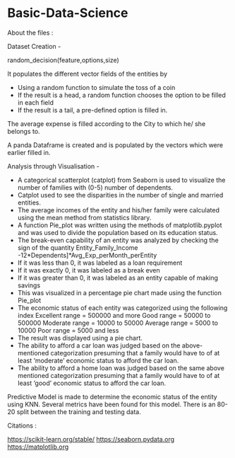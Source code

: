 # Basic-Data-Science

About the files : 

Dataset Creation -

random_decision(feature,options,size) 


It populates the different vector fields of the entities by
* Using a random function to simulate the toss of a coin
* If the result is a head, a random function chooses the option to be filled in each field
* If the result is a tail, a pre-defined option is filled in.




The average expense is filled according to the City to which he/ she belongs to.


A panda Dataframe is created and is populated by the vectors which were earlier filled in.




Analysis through Visualisation -


* A categorical scatterplot (catplot) from Seaborn is used to visualize the number of families with (0-5)  number of dependents.
* Catplot used to see the disparities in the number of single and married entities.
* The average incomes of the entity and his/her family were calculated using the mean method from statistics library.
* A function Pie_plot was written using the methods of matplotlib.pyplot and was used to divide the population based on its education status.
* The break-even capability of an entity was analyzed by checking the sign of the quantity
Entity_Family_Income -12*Dependents]*Avg_Exp_perMonth_perEntity
* If it was less than 0, it was labeled as a loan requirement
* If it was exactly 0, it was labeled as a break even
* If it was greater than 0, it was labeled as an entity capable of making savings
* This was visualized in a percentage pie chart made using the function Pie_plot
* The economic status of each entity was categorized using the following index
Excellent range = 500000 and more
Good range = 50000 to 500000
Moderate range = 10000 to 50000
Average range = 5000 to 10000
Poor range = 5000 and less
* The result was displayed using a pie chart.
* The ability to afford a car loan was judged based on the above-mentioned categorization presuming that a family would have to of at least ‘moderate’ economic status to afford the car loan.
* The ability to afford a home loan was judged based on the same above mentioned categorization presuming that a family would have to of at least ‘good’ economic status to afford the car loan.


Predictive Model is made to determine the economic status of the entity using KNN. 
Several metrics have been found for this model.
There is an 80-20 split between the training and testing data. 



Citations :

https://scikit-learn.org/stable/
https://seaborn.pydata.org
https://matplotlib.org
